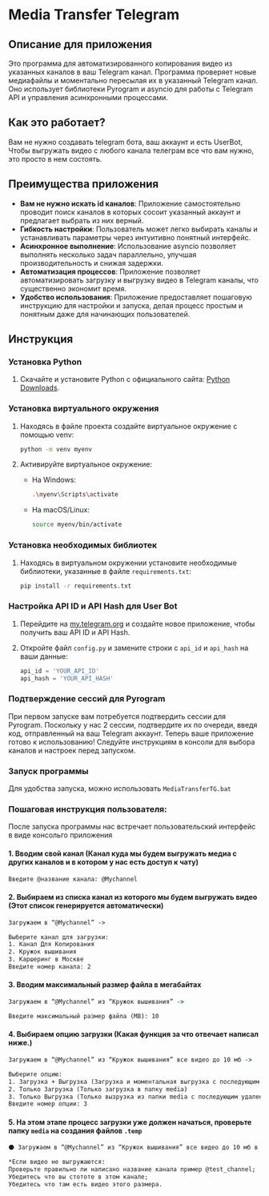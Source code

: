 # Media Transfer Telegram

## Описание для приложения

Это программа для автоматизированного копирования видео из указанных каналов в ваш Telegram канал. Программа проверяет новые медиафайлы и моментально пересылая их в указанный Telegram канал. Оно использует библиотеки Pyrogram и asyncio для работы с Telegram API и управления асинхронными процессами.

## Как это работает?

Вам не нужно создавать telegram бота, ваш аккаунт и есть UserBot, Чтобы выгружать видео с любого канала телеграм все что вам нужно, это просто в нем состоять.

## Преимущества приложения

- **Вам не нужно искать id каналов**: Приложение самостоятельно проводит поиск каналов в которых сосоит указанный аккаунт и предлагает выбрать из них верный.
- **Гибкость настройки**: Пользователь может легко выбирать каналы и устанавливать параметры через интуитивно понятный интерфейс.
- **Асинхронное выполнение**: Использование asyncio позволяет выполнять несколько задач параллельно, улучшая производительность и снижая задержки.
- **Автоматизация процессов**: Приложение позволяет автоматизировать загрузку и выгрузку видео в Telegram каналы, что существенно экономит время.
- **Удобство использования**: Приложение предоставляет пошаговую инструкцию для настройки и запуска, делая процесс простым и понятным даже для начинающих пользователей.

## Инструкция

### Установка Python

1. Скачайте и установите Python с официального сайта: [Python Downloads](https://www.python.org/downloads/).

### Установка виртуального окружения

1. Находясь в файле проекта создайте виртуальное окружение с помощью venv:

   ```bash
   python -m venv myenv
   ```

2. Активируйте виртуальное окружение:

   - На Windows:

     ```bash
     .\myenv\Scripts\activate
     ```

   - На macOS/Linux:

     ```bash
     source myenv/bin/activate
     ```

### Установка необходимых библиотек

1. Находясь в виртуальном окружении установите необходимые библиотеки, указанные в файле `requirements.txt`:

   ```bash
   pip install -r requirements.txt
   ```

### Настройка API ID и API Hash для User Bot

1. Перейдите на [my.telegram.org](https://my.telegram.org/auth) и создайте новое приложение, чтобы получить ваш API ID и API Hash.
2. Откройте файл `config.py` и замените строки с `api_id` и `api_hash` на ваши данные:

   ```python
   api_id = 'YOUR_API_ID'
   api_hash = 'YOUR_API_HASH'
   ```

### Подтверждение сессий для Pyrogram

При первом запуске вам потребуется подтвердить сессии для Pyrogram. Поскольку у нас 2 сессии, подтвердите их по очереди, введя код, отправленный на ваш Telegram аккаунт.
Теперь ваше приложение готово к использованию! Следуйте инструкциям в консоли для выбора каналов и настроек перед запуском.

### Запуск программы

Для удобства запуска, можно использовать `MediaTransferTG.bat`

### Пошаговая инструкция пользователя:
После запуска программы нас встречает пользовательский интерфейс в виде консольго приложения
#### 1. Вводим свой канал (Канал куда мы будем выгружать медиа с других каналов и в котором у нас есть доступ к чату)
   
```cmd
Введите @название канала: @Mychannel
```

#### 2. Выбираем из списка канал из которого мы будем выгружать видео (Этот список генерируется автоматически)

```cmd
Загружаем в “@Mychannel” ->

Выберите канал для загрузки:
1. Канал Для Копирования
2. Кружок вышивания
3. Каршеринг в Москве
Введите номер канала: 2
```

#### 3. Вводим максимальный размер файла в мегабайтах

```cmd
Загружаем в “@Mychannel” из “Кружок вышивания” ->

Введите максимальный размер файла (MB): 10
```

#### 4. Выбираем опцию загрузки (Какая функция за что отвечает написал ниже.)

```cmd
Загружаем в “@Mychannel” из “Кружок вышивания” все видео до 10 мб ->

Выберите опцию:
1. Загрузка + Выгрузка (Загрузка и моментальная выгрузка с последующим удалением)
2. Только Загрузка (Только загрузка в папку media)
3. Только Выгрузка (Только вызрузка из папки media с последующим удалением)
Введите номер опции: 3
```

#### 5. На этом этапе процесс загрузки уже должен начаться, проверьте папку `media` на создания файлов `.temp`

```cmd
⚫ Загружаем в “@Mychannel” из “Кружок вышивания” все видео до 10 мб в режиме “Загузка + Выгрузка” 

*Если видео не выгружаются:
Проверьте правильно ли написано название канала пример @test_channel;
Убедитесь что вы стототе в этом канале;
Убедитесь что там есть видео этого размера.
```
